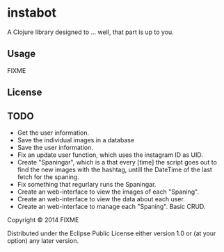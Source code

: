 # instabot

A Clojure library designed to ... well, that part is up to you.

## Usage

FIXME

## License

## TODO

- Get the user information.
- Save the individual images in a database
- Save the user information.
- Fix an update user function, which uses the instagram ID as UID.
- Create "Spaningar", which is a that every [time] the script goes out to find the new images with the hashtag, untill the DateTime of the last fetch for the spaning.
- Fix something that regurlary runs the Spaningar.
- Create an web-interface to view the images of each "Spaning". 
- Create an web-interface to view the data about each user.
- Create an web-interface to manage each "Spaning". Basic CRUD.


Copyright © 2014 FIXME

Distributed under the Eclipse Public License either version 1.0 or (at
your option) any later version.
